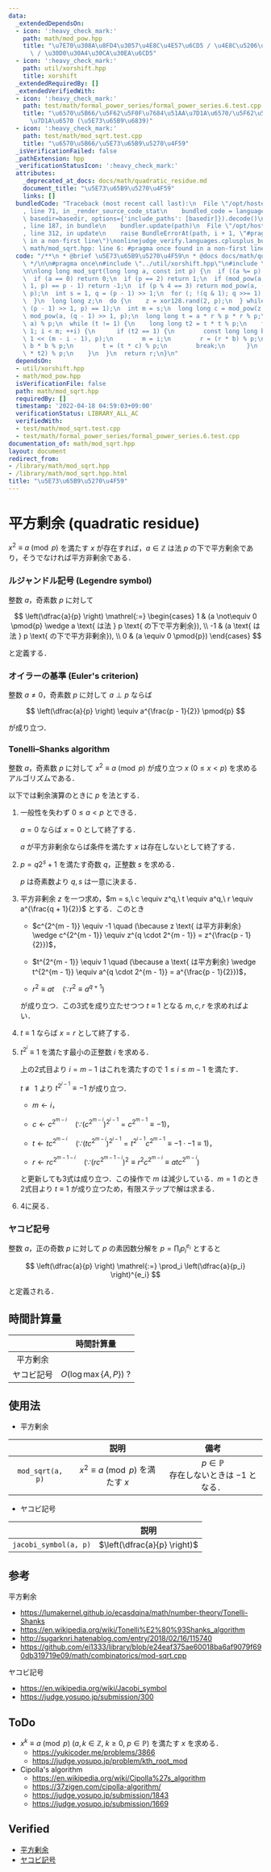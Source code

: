 ```yaml
---
data:
  _extendedDependsOn:
  - icon: ':heavy_check_mark:'
    path: math/mod_pow.hpp
    title: "\u7E70\u308A\u8FD4\u3057\u4E8C\u4E57\u6CD5 / \u4E8C\u5206\u7D2F\u4E57\u6CD5\
      \ / \u30D0\u30A4\u30CA\u30EA\u6CD5"
  - icon: ':heavy_check_mark:'
    path: util/xorshift.hpp
    title: xorshift
  _extendedRequiredBy: []
  _extendedVerifiedWith:
  - icon: ':heavy_check_mark:'
    path: test/math/formal_power_series/formal_power_series.6.test.cpp
    title: "\u6570\u5B66/\u5F62\u5F0F\u7684\u51AA\u7D1A\u6570/\u5F62\u5F0F\u7684\u51AA\
      \u7D1A\u6570 (\u5E73\u65B9\u6839)"
  - icon: ':heavy_check_mark:'
    path: test/math/mod_sqrt.test.cpp
    title: "\u6570\u5B66/\u5E73\u65B9\u5270\u4F59"
  _isVerificationFailed: false
  _pathExtension: hpp
  _verificationStatusIcon: ':heavy_check_mark:'
  attributes:
    _deprecated_at_docs: docs/math/quadratic_residue.md
    document_title: "\u5E73\u65B9\u5270\u4F59"
    links: []
  bundledCode: "Traceback (most recent call last):\n  File \"/opt/hostedtoolcache/Python/3.10.6/x64/lib/python3.10/site-packages/onlinejudge_verify/documentation/build.py\"\
    , line 71, in _render_source_code_stat\n    bundled_code = language.bundle(stat.path,\
    \ basedir=basedir, options={'include_paths': [basedir]}).decode()\n  File \"/opt/hostedtoolcache/Python/3.10.6/x64/lib/python3.10/site-packages/onlinejudge_verify/languages/cplusplus.py\"\
    , line 187, in bundle\n    bundler.update(path)\n  File \"/opt/hostedtoolcache/Python/3.10.6/x64/lib/python3.10/site-packages/onlinejudge_verify/languages/cplusplus_bundle.py\"\
    , line 312, in update\n    raise BundleErrorAt(path, i + 1, \"#pragma once found\
    \ in a non-first line\")\nonlinejudge_verify.languages.cplusplus_bundle.BundleErrorAt:\
    \ math/mod_sqrt.hpp: line 6: #pragma once found in a non-first line\n"
  code: "/**\n * @brief \u5E73\u65B9\u5270\u4F59\n * @docs docs/math/quadratic_residue.md\n\
    \ */\n\n#pragma once\n#include \"../util/xorshift.hpp\"\n#include \"./mod_pow.hpp\"\
    \n\nlong long mod_sqrt(long long a, const int p) {\n  if ((a %= p) < 0) a += p;\n\
    \  if (a == 0) return 0;\n  if (p == 2) return 1;\n  if (mod_pow(a, (p - 1) >>\
    \ 1, p) == p - 1) return -1;\n  if (p % 4 == 3) return mod_pow(a, (p + 1) >> 2,\
    \ p);\n  int s = 1, q = (p - 1) >> 1;\n  for (; !(q & 1); q >>= 1) {\n    ++s;\n\
    \  }\n  long long z;\n  do {\n    z = xor128.rand(2, p);\n  } while (mod_pow(z,\
    \ (p - 1) >> 1, p) == 1);\n  int m = s;\n  long long c = mod_pow(z, q, p), r =\
    \ mod_pow(a, (q - 1) >> 1, p);\n  long long t = a * r % p * r % p;\n  r = (r *\
    \ a) % p;\n  while (t != 1) {\n    long long t2 = t * t % p;\n    for (int i =\
    \ 1; i < m; ++i) {\n      if (t2 == 1) {\n        const long long b = mod_pow(c,\
    \ 1 << (m - i - 1), p);\n        m = i;\n        r = (r * b) % p;\n        c =\
    \ b * b % p;\n        t = (t * c) % p;\n        break;\n      }\n      t2 = (t2\
    \ * t2) % p;\n    }\n  }\n  return r;\n}\n"
  dependsOn:
  - util/xorshift.hpp
  - math/mod_pow.hpp
  isVerificationFile: false
  path: math/mod_sqrt.hpp
  requiredBy: []
  timestamp: '2022-04-18 04:59:03+09:00'
  verificationStatus: LIBRARY_ALL_AC
  verifiedWith:
  - test/math/mod_sqrt.test.cpp
  - test/math/formal_power_series/formal_power_series.6.test.cpp
documentation_of: math/mod_sqrt.hpp
layout: document
redirect_from:
- /library/math/mod_sqrt.hpp
- /library/math/mod_sqrt.hpp.html
title: "\u5E73\u65B9\u5270\u4F59"
---
```

# 平方剰余 (quadratic residue)

$x^2 \equiv a \pmod{p}$ を満たす $x$ が存在すれば，$a \in \mathbb{Z}$ は法 $p$ の下で平方剰余であり，そうでなければ平方非剰余である．


### ルジャンドル記号 (Legendre symbol)

整数 $a$，奇素数 $p$ に対して

$$
  \left(\dfrac{a}{p} \right) \mathrel{:=}
   \begin{cases}
     1 & (a \not\equiv 0 \pmod{p} \wedge a \text{ は法 } p \text{ の下で平方剰余}), \\
     -1 & (a \text{ は法 } p \text{ の下で平方非剰余}), \\
     0 & (a \equiv 0 \pmod{p})
   \end{cases}
$$

と定義する．


### オイラーの基準 (Euler's criterion)

整数 $a \neq 0$，奇素数 $p$ に対して $a \perp p$ ならば

$$
  \left(\dfrac{a}{p} \right) \equiv a^{\frac{p - 1}{2}} \pmod{p}
$$

が成り立つ．


### Tonelli–Shanks algorithm

整数 $a$，奇素数 $p$ に対して $x^2 \equiv a \pmod{p}$ が成り立つ $x$ ($0 \leq x < p$) を求めるアルゴリズムである．

以下では剰余演算のときに $p$ を法とする．

1. 一般性を失わず $0 \leq a < p$ とできる．

   $a = 0$ ならば $x = 0$ として終了する．

   $a$ が平方非剰余ならば条件を満たす $x$ は存在しないとして終了する．

2. $p = q2^s + 1$ を満たす奇数 $q$，正整数 $s$ を求める．

   $p$ は奇素数より $q, s$ は一意に決まる．

3. 平方非剰余 $z$ を一つ求め，$m = s,\ c \equiv z^q,\ t \equiv a^q,\ r \equiv a^{\frac{q + 1}{2}}$ とする．このとき

   - $c^{2^{m - 1}} \equiv -1 \quad (\because z \text{ は平方非剰余} \wedge c^{2^{m - 1}} \equiv z^{q \cdot 2^{m - 1}} = z^{\frac{p - 1}{2}})$，

   - $t^{2^{m - 1}} \equiv 1 \quad (\because a \text{ は平方剰余} \wedge t^{2^{m - 1}} \equiv a^{q \cdot 2^{m - 1}} = a^{\frac{p - 1}{2}})$，

   - $r^2 \equiv at \quad (\because r^2 \equiv a^{q + 1})$

   が成り立つ．この3式を成り立たせつつ $t \equiv 1$ となる $m, c, r$ を求めればよい．

4. $t \equiv 1$ ならば $x = r$ として終了する．

5. $t^{2^i} \equiv 1$ を満たす最小の正整数 $i$ を求める．

   上の2式目より $i = m - 1$ はこれを満たすので $1 \leq i \leq m - 1$ を満たす．

   $t \not\equiv 1$ より $t^{2^{i - 1}} \equiv -1$ が成り立つ．

   - $m \leftarrow i$，

   - $c \leftarrow c^{2^{m - i}} \quad (\because (c^{2^{m - i}})^{2^{i - 1}} = c^{2^{m - 1}} \equiv -1)$，

   - $t \leftarrow tc^{2^{m - i}} \quad (\because (tc^{2^{m - i}})^{2^{i - 1}} = t^{2^{i - 1}}c^{2^{m - 1}} \equiv -1 \cdot -1 \equiv 1)$，

   - $r \leftarrow rc^{2^{m - 1 - i}} \quad (\because (rc^{2^{m - 1 - i}})^2 \equiv r^2 c^{2^{m - i}} \equiv atc^{2^{m - i}})$

   と更新しても3式は成り立つ．この操作で $m$ は減少している．$m = 1$ のとき2式目より $t \equiv 1$ が成り立つため，有限ステップで解は求まる．

6. 4に戻る．


### ヤコビ記号

整数 $a$，正の奇数 $p$ に対して $p$ の素因数分解を $p = \prod_i p_i^{e_i}$ とすると

$$
  \left(\dfrac{a}{p} \right) \mathrel{:=} \prod_i \left(\dfrac{a}{p_i} \right)^{e_i}
$$

と定義される．


## 時間計算量

||時間計算量|
|:--:|:--:|
|平方剰余||
|ヤコビ記号|$O(\log{\max \lbrace A, P \rbrace})$ ?|


## 使用法

- 平方剰余

||説明|備考|
|:--:|:--:|:--:|
|`mod_sqrt(a, p)`|$x^2 \equiv a \pmod{p}$ を満たす $x$|$p \in \mathbb{P}$<br>存在しないときは $-1$ となる．|

- ヤコビ記号

||説明|
|:--:|:--:|
|`jacobi_symbol(a, p)`|$\left(\dfrac{a}{p} \right)$|


## 参考

平方剰余
- https://lumakernel.github.io/ecasdqina/math/number-theory/Tonelli-Shanks
- https://en.wikipedia.org/wiki/Tonelli%E2%80%93Shanks_algorithm
- http://sugarknri.hatenablog.com/entry/2018/02/16/115740
- https://github.com/ei1333/library/blob/e24eaf375ae60018ba6af9079f690db319719e09/math/combinatorics/mod-sqrt.cpp

ヤコビ記号
- https://en.wikipedia.org/wiki/Jacobi_symbol
- https://judge.yosupo.jp/submission/300


## ToDo

- $x^k \equiv a \pmod{p}$ ($a, k \in \mathbb{Z},\ k \geq 0,\ p \in \mathbb{P}$) を満たす $x$ を求める．
  - https://yukicoder.me/problems/3866
  - https://judge.yosupo.jp/problem/kth_root_mod
- Cipolla's algorithm
  - https://en.wikipedia.org/wiki/Cipolla%27s_algorithm
  - https://37zigen.com/cipolla-algorithm/
  - https://judge.yosupo.jp/submission/1843
  - https://judge.yosupo.jp/submission/1669


## Verified

- [平方剰余](https://judge.yosupo.jp/submission/3782)
- [ヤコビ記号](https://yukicoder.me/submissions/429338)

